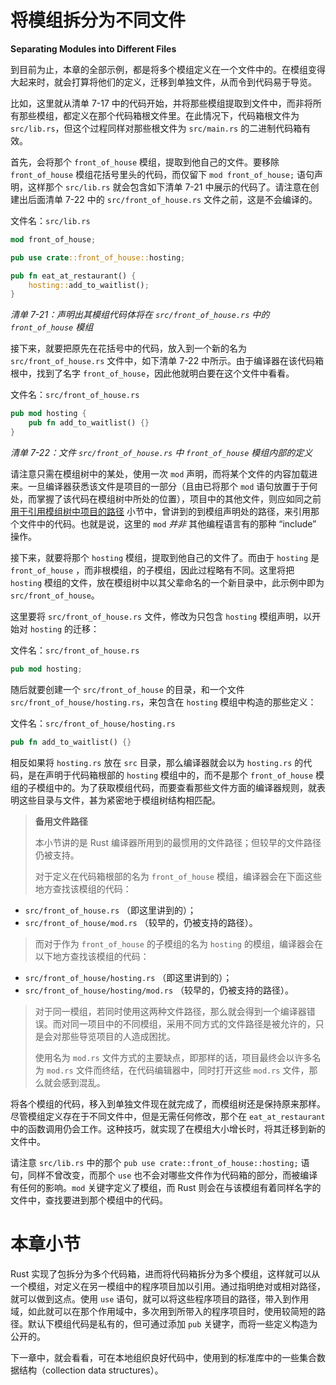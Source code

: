 # 将模组拆分为不同文件

**Separating Modules into Different Files**

到目前为止，本章的全部示例，都是将多个模组定义在一个文件中的。在模组变得大起来时，就会打算将他们的定义，迁移到单独文件，从而令到代码易于导览。

比如，这里就从清单 7-17 中的代码开始，并将那些模组提取到文件中，而非将所有那些模组，都定义在那个代码箱根文件里。在此情况下，代码箱根文件为 `src/lib.rs`，但这个过程同样对那些根文件为 `src/main.rs` 的二进制代码箱有效。

首先，会将那个 `front_of_house` 模组，提取到他自己的文件。要移除 `front_of_house` 模组花括号里头的代码，而仅留下 `mod front_of_house;` 语句声明，这样那个 `src/lib.rs` 就会包含如下清单 7-21 中展示的代码了。请注意在创建出后面清单 7-22 中的 `src/front_of_house.rs` 文件之前，这是不会编译的。

文件名：`src/lib.rs`

```rust
mod front_of_house;

pub use crate::front_of_house::hosting;

pub fn eat_at_restaurant() {
    hosting::add_to_waitlist();
}
```

*清单 7-21：声明出其模组代码体将在 `src/front_of_house.rs` 中的 `front_of_house` 模组*

接下来，就要把原先在花括号中的代码，放入到一个新的名为 `src/front_of_house.rs` 文件中，如下清单 7-22 中所示。由于编译器在该代码箱根中，找到了名字 `front_of_house`，因此他就明白要在这个文件中看看。

文件名：`src/front_of_house.rs`

```rust
pub mod hosting {
    pub fn add_to_waitlist() {}
}
```

*清单 7-22：文件 `src/front_of_house.rs` 中 `front_of_house` 模组内部的定义*

请注意只需在模组树中的某处，使用一次 `mod` 声明，而将某个文件的内容加载进来。一旦编译器获悉该文件是项目的一部分（且由已将那个 `mod` 语句放置于于何处，而掌握了该代码在模组树中所处的位置），项目中的其他文件，则应如同之前 [用于引用模组树中项目的路径](#用于引用目录树中项目的路径) 小节中，曾讲到的到模组声明处的路径，来引用那个文件中的代码。也就是说，这里的 `mod` *并非* 其他编程语言有的那种 “include” 操作。

接下来，就要将那个 `hosting` 模组，提取到他自己的文件了。而由于 `hosting` 是 `front_of_house` ，而非根模组，的子模组，因此过程略有不同。这里将把 `hosting` 模组的文件，放在模组树中以其父辈命名的一个新目录中，此示例中即为 `src/front_of_house`。

这里要将 `src/front_of_house.rs` 文件，修改为只包含 `hosting` 模组声明，以开始对 `hosting` 的迁移：

文件名：`src/front_of_house.rs`

```rust
pub mod hosting;
```

随后就要创建一个 `src/front_of_house` 的目录，和一个文件 `src/front_of_house/hosting.rs`，来包含在 `hosting` 模组中构造的那些定义：

文件名：`src/front_of_house/hosting.rs`

```rust
pub fn add_to_waitlist() {}
```

相反如果将 `hosting.rs` 放在 `src` 目录，那么编译器就会以为 `hosting.rs` 的代码，是在声明于代码箱根部的 `hosting` 模组中的，而不是那个 `front_of_house` 模组的子模组中的。为了获取模组代码，而要查看那些文件方面的编译器规则，就表明这些目录与文件，甚为紧密地于模组树结构相匹配。

> **备用文件路径**
>
>
> 本小节讲的是 Rust 编译器所用到的最惯用的文件路径；但较早的文件路径仍被支持。
>
> 对于定义在代码箱根部的名为 `front_of_house` 模组，编译器会在下面这些地方查找该模组的代码：

- `src/front_of_house.rs` （即这里讲到的）；
- `src/front_of_house/mod.rs` （较早的，仍被支持的路径）。

> 而对于作为 `front_of_house` 的子模组的名为 `hosting` 的模组，编译器会在以下地方查找该模组的代码：

- `src/front_of_house/hosting.rs` （即这里讲到的）；
- `src/front_of_house/hosting/mod.rs` （较早的，仍被支持的路径）。

> 对于同一模组，若同时使用这两种文件路径，那么就会得到一个编译器错误。而对同一项目中的不同模组，采用不同方式的文件路径是被允许的，只是会对那些导览项目的人造成困扰。
>
> 使用名为 `mod.rs` 文件方式的主要缺点，即那样的话，项目最终会以许多名为 `mod.rs` 文件而终结，在代码编辑器中，同时打开这些 `mod.rs` 文件，那么就会感到混乱。

将各个模组的代码，移入到单独文件现在就完成了，而模组树还是保持原来那样。尽管模组定义存在于不同文件中，但是无需任何修改，那个在 `eat_at_restaurant` 中的函数调用仍会工作。这种技巧，就实现了在模组大小增长时，将其迁移到新的文件中。

请注意 `src/lib.rs` 中的那个 `pub use crate::front_of_house::hosting;` 语句，同样不曾改变，而那个 `use` 也不会对哪些文件作为代码箱的部分，而被编译有任何的影响。`mod` 关键字定义了模组，而 Rust 则会在与该模组有着同样名字的文件中，查找要进到那个模组中的代码。

# 本章小节

Rust 实现了包拆分为多个代码箱，进而将代码箱拆分为多个模组，这样就可以从一个模组，对定义在另一模组中的程序项目加以引用。通过指明绝对或相对路径，就可以做到这点。使用 `use` 语句，就可以将这些程序项目的路径，带入到作用域，如此就可以在那个作用域中，多次用到所带入的程序项目时，使用较简短的路径。默认下模组代码是私有的，但可通过添加 `pub` 关键字，而将一些定义构造为公开的。

下一章中，就会看看，可在本地组织良好代码中，使用到的标准库中的一些集合数据结构（collection data structures）。
